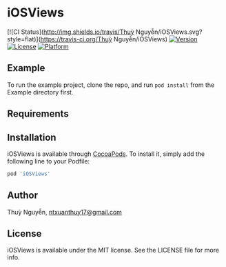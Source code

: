 # iOSViews

[![CI Status](http://img.shields.io/travis/Thuỳ Nguyễn/iOSViews.svg?style=flat)](https://travis-ci.org/Thuỳ Nguyễn/iOSViews)
[![Version](https://img.shields.io/cocoapods/v/iOSViews.svg?style=flat)](http://cocoapods.org/pods/iOSViews)
[![License](https://img.shields.io/cocoapods/l/iOSViews.svg?style=flat)](http://cocoapods.org/pods/iOSViews)
[![Platform](https://img.shields.io/cocoapods/p/iOSViews.svg?style=flat)](http://cocoapods.org/pods/iOSViews)

## Example

To run the example project, clone the repo, and run `pod install` from the Example directory first.

## Requirements

## Installation

iOSViews is available through [CocoaPods](http://cocoapods.org). To install
it, simply add the following line to your Podfile:

```ruby
pod 'iOSViews'
```

## Author

Thuỳ Nguyễn, ntxuanthuy17@gmail.com

## License

iOSViews is available under the MIT license. See the LICENSE file for more info.
